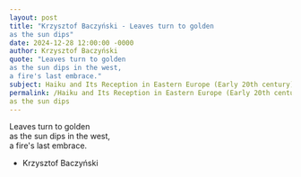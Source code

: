 ```yaml
---
layout: post
title: "Krzysztof Baczyński - Leaves turn to golden  
as the sun dips"
date: 2024-12-28 12:00:00 -0000
author: Krzysztof Baczyński
quote: "Leaves turn to golden  
as the sun dips in the west,  
a fire's last embrace."
subject: Haiku and Its Reception in Eastern Europe (Early 20th century)
permalink: /Haiku and Its Reception in Eastern Europe (Early 20th century)/Krzysztof Baczyński/Krzysztof Baczyński - Leaves turn to golden  
as the sun dips
---
```


Leaves turn to golden  
as the sun dips in the west,  
a fire's last embrace.

- Krzysztof Baczyński
